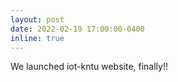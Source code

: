 ```yaml
---
layout: post
date: 2022-02-19 17:00:00-0400
inline: true
---
```


We launched iot-kntu website, finally!!
